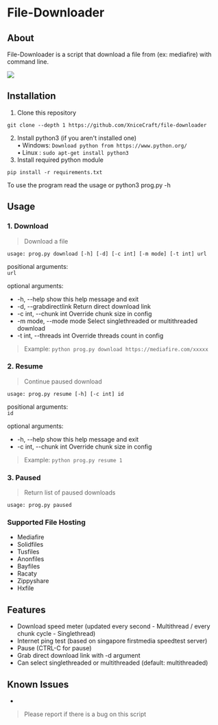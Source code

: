 # File-Downloader

## About
File-Downloader is a script that download a file from (ex: mediafire) with command line.

<img src="https://img.shields.io/badge/Python-3-informational?logo=python&style=for-the-badge">

## Installation
1. Clone this repository
```
git clone --depth 1 https://github.com/XniceCraft/file-downloader
```
2. Install python3 (if you aren't installed one)
<br>• Windows: ```Download python from https://www.python.org/```
<br>• Linux : ```sudo apt-get install python3```
3. Install required python module
```
pip install -r requirements.txt
```

To use the program read the usage or python3 prog.py -h

## Usage
### 1. Download
> Download a file

```usage: prog.py download [-h] [-d] [-c int] [-m mode] [-t int] url```

positional arguments:<br>
```url```

optional arguments:
 - -h, --help            show this help message and exit
 - -d, --grabdirectlink  Return direct download link
 - -c int, --chunk int   Override chunk size in config
 - -m mode, --mode mode  Select singlethreaded or multithreaded download
 - -t int, --threads int Override threads count in config
 
> Example: ```python prog.py download https://mediafire.com/xxxxx```

### 2. Resume
> Continue paused download

```usage: prog.py resume [-h] [-c int] id```

positional arguments:<br>
```id```

optional arguments:
  - -h, --help           show this help message and exit
  - -c int, --chunk int  Override chunk size in config

> Example: ```python prog.py resume 1```

### 3. Paused
> Return list of paused downloads

```usage: prog.py paused```

### Supported File Hosting
- Mediafire
- Solidfiles
- Tusfiles
- Anonfiles
- Bayfiles
- Racaty
- Zippyshare
- Hxfile

## Features
- Download speed meter (updated every second - Multithread / every chunk cycle - Singlethread)
- Internet ping test (based on singapore firstmedia speedtest server)
- Pause (CTRL-C for pause)
- Grab direct download link with -d argument
- Can select singlethreaded or multithreaded (default: multithreaded)

## Known Issues
- 

> Please report if there is a bug on this script
